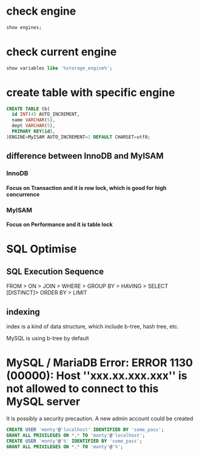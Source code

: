 # check engine

```sql
show engines;
```

# check current engine

```sql
show variables like '%storage_engine%';
```

# create table with specific engine

```sql
CREATE TABLE tb(
  id INT(4) AUTO_INCREMENT,
  name VARCHAR(5),
  dept VARCHAR(5),
  PRIMARY KEY(id),
)ENGINE=MyISAM AUTO_INCREMENT=1 DEFAULT CHARSET=utf8;
```
## difference between InnoDB and MyISAM

### InnoDB
#### Focus on Transaction and it is row lock, which is good for high concurrence

### MyISAM
#### Focus on Performance and it is table lock

# SQL Optimise
## SQL Execution Sequence
FROM > ON > JOIN > WHERE > GROUP BY > HAVING > SELECT [DISTINCT]> ORDER BY > LIMIT

## indexing
index is a kind of data structure, which include b-tree, hash tree, etc.

MySQL is using b-tree by default

# MySQL / MariaDB Error: ERROR 1130 (00000): Host ''xxx.xx.xxx.xxx'' is not allowed to connect to this MySQL server

It is possibly a security precaution. A new admin account could be created

```sql
CREATE USER 'monty'@'localhost' IDENTIFIED BY 'some_pass';
GRANT ALL PRIVILEGES ON *.* TO 'monty'@'localhost';
CREATE USER 'monty'@'%' IDENTIFIED BY 'some_pass';
GRANT ALL PRIVILEGES ON *.* TO 'monty'@'%';
```